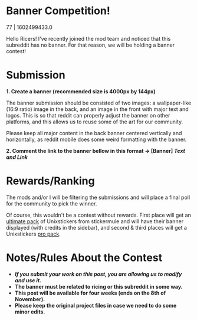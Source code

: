 # Banner Competition!

77 | 1602499433.0

Hello Ricers! I've recently joined the mod team and noticed that this subreddit has no banner. For that reason, we will be holding a banner contest!

# Submission

**1. Create a banner (recommended size is 4000px by 144px)**

The banner submission should be consisted of two images: a wallpaper-like (16:9 ratio) image in the back, and an image in the front with major text and logos. This is so that reddit can properly adjust the banner on other platforms, and this allows us to reuse some of the art for our community.

Please keep all major content in the back banner centered vertically and horizontally, as reddit mobile does some weird formatting with the banner.

**2. Comment the link to the banner bellow in this format -&gt; \[Banner\] *Text and Link***

# Rewards/Ranking

The mods and/or I will be filtering the submissions and will place a final poll for the community to pick the winner.

Of course, this wouldn't be a contest without rewards. First place will get an [ultimate pack](https://www.stickermule.com/products/unixstickers-ultimate-pack) of Unixstickers from stickermule and will have their banner displayed (with credits in the sidebar), and second &amp; third places will get a Unixstickers [pro pack](https://www.stickermule.com/products/unixstickers-pro-pack).

# Notes/Rules About the Contest

* ***If you submit your work on this post, you are allowing us to modify and use it.***
* **The banner must be related to ricing or this subreddit in some way.**
* **This post will be available for four weeks (ends on the 8th of November).**
* **Please keep the original project files in case we need to do some minor edits.**